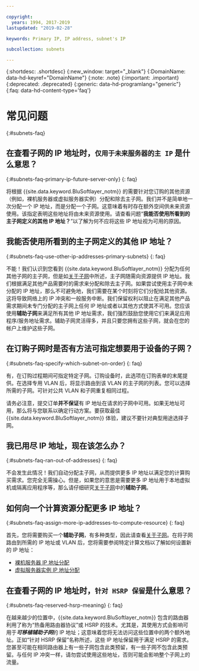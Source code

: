 ```yaml
---

copyright:
  years: 1994, 2017-2019
lastupdated: "2019-02-28"

keywords: Primary IP, IP address, subnet's IP

subcollection: subnets

---
```


{:shortdesc: .shortdesc}
{:new_window: target="_blank"}
{:DomainName: data-hd-keyref="DomainName"}
{:note: .note}
{:important: .important}
{:deprecated: .deprecated}
{:generic: data-hd-programlang="generic"}
{:faq: data-hd-content-type='faq'}

# 常见问题
{:#subnets-faq}

## 在查看子网的 IP 地址时，`仅用于未来服务器的主 IP` 是什么意思？
{:#subnets-faq-primary-ip-future-server-only}
{: faq}

将根据 {{site.data.keyword.BluSoftlayer_notm}} 的需要针对您订购的其他资源（例如，裸机服务器或虚拟服务器实例）分配和除去主子网。我们并不是简单地一次分配一个 IP 地址，而是分配一个子网。这意味着有时存在额外空间供未来资源使用。该指定表明这些地址将由未来资源使用。请查看问题“**我能否使用所看到的主子网定义的其他 IP 地址？**”以了解为何不应将这些 IP 地址视为可用的原因。


## 我能否使用所看到的主子网定义的其他 IP 地址？
{:#subnets-faq-use-other-ip-addresses-primary-subnets}
{: faq}

不能！我们认识到您看到 {{site.data.keyword.BluSoftlayer_notm}} 分配为任何其他子网的主子网，但是如[关于子网](/docs/infrastructure/subnets?topic=subnets-about-subnets-and-ips)中所述，主子网随需向资源提供 IP 地址。我们根据满足其他产品需要时的需求来分配和除去主子网。如果尝试使用主子网中未分配的 IP 地址，那么不可避免地，我们需要在某个时刻将它们分配给其他资源。这将导致网络上的 IP 冲突和一般服务中断。我们保留权利以阻止在满足其他产品需求期间未专门分配的主子网上任何 IP 地址或者以其他方式使其不可用。您应该使用**辅助子网**来满足所有其他 IP 地址需求，我们强烈鼓励您使用它们来满足应用程序/服务地址需求。辅助子网灵活得多，并且只要您拥有这些子网，就会在您的帐户上维护这些子网。


## 在订购子网时是否有方法可指定想要用于设备的子网？
{:#subnets-faq-specify-which-subnet-on-order}
{: faq}

有，在订购过程期间可指定特定子网。订购设备时，此选项在订购表单的末尾提供。在选择专用 VLAN 后，将显示路由到该 VLAN 的主子网的列表。您可以选择所需的子网。可针对公共 VLAN 和子网重复相同过程。

请务必注意，提交订单**并不保证**有 IP 地址在请求的子网中可用。如果无地址可用，那么将与您联系以确定行动方案。要获取最佳 {{site.data.keyword.BluSoftlayer_notm}} 体验，建议不要针对典型用途选择子网。


## 我已用尽 IP 地址，现在该怎么办？
{:#subnets-faq-ran-out-of-addresses}
{: faq}

不会发生此情况！我们自动分配主子网，从而提供更多 IP 地址以满足您的计算购买需求。您完全无需操心。但是，如果您的意思是需要更多 IP 地址用于本地虚拟机或隔离应用程序等，那么请仔细研究[关于子网](/docs/infrastructure/subnets?topic=subnets-about-subnets-and-ips)中的**辅助子网**。


## 如何向一个计算资源分配更多 IP 地址？
{:#subnets-faq-assign-more-ip-addresses-to-compute-resource}
{: faq}

首先，您将需要购买一个**辅助子网**，有多种类型，因此请查看[关于子网](/docs/infrastructure/subnets?topic=subnets-about-subnets-and-ips)。在将子网路由到所需的 IP 地址或 VLAN 后，您将需要参阅特定计算文档以了解如何设置新的 IP 地址：

  * [裸机服务器 IP 地址分配](/docs/bare-metal?topic=bare-metal-assigning-server-ip-addresses)
  * [虚拟服务器实例 IP 地址分配](/docs/vsi?topic=virtual-servers-assigning-server-ip-addresses)


## 在查看子网的 IP 地址时，`针对 HSRP 保留`是什么意思？
{:#subnets-faq-reserved-hsrp-meaning}
{: faq}

在越来越少的位置中，{{site.data.keyword.BluSoftlayer_notm}} 包含的路由器利用了称为“热备用路由器协议”或 HSRP 的技术。尤其是，其使用方式会影响可用于***可移植辅助子网***的 IP 地址；这意味着您将无法访问这些位置中的两个额外地址。正如“针对 HSRP 保留”名称所述，这些 IP 地址保留用于满足 HSRP 的需求。您甚至可能在相同路由器上有一些子网包含此类预留，有一些子网不包含此类预留。与任何 IP 冲突一样，请勿尝试使用这些地址，否则可能会影响整个子网上的流量。

